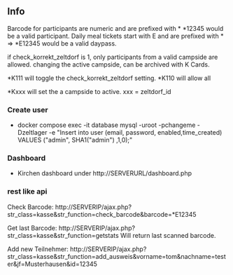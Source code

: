 ## Info

Barcode for participants are numeric and are prefixed with *
*12345 would be a valid participant.
Daily meal tickets start with E and are prefixed with * => *E12345 would be a valid daypass.

if check_korrekt_zeltdorf is 1, only participants from a valid campside are allowed.
changing the active campside, can be archived with K Cards.

*K111 will toggle the check_korrekt_zeltdorf setting.
*K110 will allow all 

*Kxxx will set the a campside to active. xxx = zeltdorf_id


### Create user 
- docker compose exec -it database mysql -uroot -pchangeme -Dzeltlager -e "Insert into user (email, password, enabled,time_created) VALUES (\"admin\", SHA1(\"admin\") ,1,0);"

### Dashboard
- Kirchen dashboard under http://SERVERURL/dashboard.php 

### rest like api
Check Barcode:
http://SERVERIP/ajax.php?str_class=kasse&str_function=check_barcode&barcode=*E12345

Get last Barcode:
http://SERVERIP/ajax.php?str_class=kasse&str_function=getstats
Will return last scanned barcode.

Add new Teilnehmer:
http://SERVERIP/ajax.php?str_class=kasse&str_function=add_ausweis&vorname=tom&nachname=tester&jf=Musterhausen&id=12345
